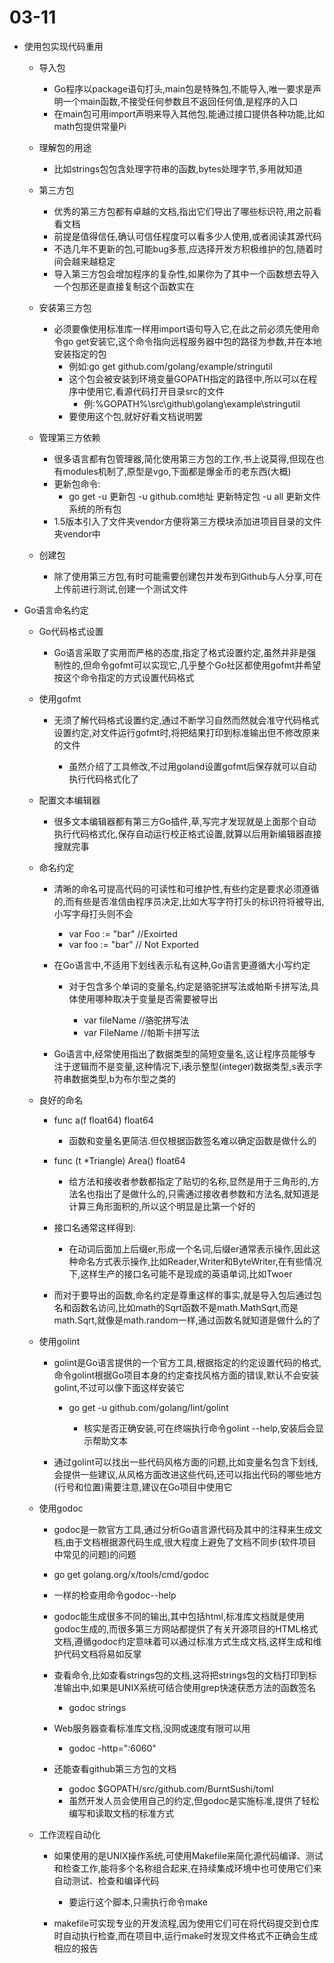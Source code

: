 # 03-11

*   使用包实现代码重用

    *   导入包

        *   Go程序以package语句打头,main包是特殊包,不能导入,唯一要求是声明一个main函数,不接受任何参数且不返回任何值,是程序的入口
        *   在main包可用import声明来导入其他包,能通过接口提供各种功能,比如math包提供常量Pi
    *   理解包的用途
        *   比如strings包包含处理字符串的函数,bytes处理字节,多用就知道
    *   第三方包
        *   优秀的第三方包都有卓越的文档,指出它们导出了哪些标识符,用之前看看文档
        *   前提是值得信任,确认可信任程度可以看多少人使用,或者阅读其源代码
        *   不选几年不更新的包,可能bug多惹,应选择开发方积极维护的包,随着时间会越来越稳定
        *   导入第三方包会增加程序的复杂性,如果你为了其中一个函数想去导入一个包那还是直接复制这个函数实在
    *   安装第三方包
        *   必须要像使用标准库一样用import语句导入它,在此之前必须先使用命令go get安装它,这个命令指向远程服务器中包的路径为参数,并在本地安装指定的包
            *   例如\:go get github.com/golang/example/stringutil
            *   这个包会被安装到环境变量GOPATH指定的路径中,所以可以在程序中使用它,看源代码打开目录src的文件
                *   例:%GOPATH%\src\github\golang\example\stringutil
            *   要使用这个包,就好好看文档说明罢
    *   管理第三方依赖
        *   很多语言都有包管理器,简化使用第三方包的工作,书上说莫得,但现在也有modules机制了,原型是vgo,下面都是爆金币的老东西(大概)
        *   更新包命令:
            *   go get -u 更新包  -u github.com地址 更新特定包  -u all 更新文件系统的所有包
        *   1.5版本引入了文件夹vendor方便将第三方模块添加进项目目录的文件夹vendor中
    *   创建包
        *   除了使用第三方包,有时可能需要创建包并发布到Github与人分享,可在上传前进行测试,创建一个测试文件
*   Go语言命名约定

    *   Go代码格式设置

        *   Go语言采取了实用而严格的态度,指定了格式设置约定,虽然并非是强制性的,但命令gofmt可以实现它,几乎整个Go社区都使用gofmt并希望按这个命令指定的方式设置代码格式
    *   使用gofmt

        *   无须了解代码格式设置约定,通过不断学习自然而然就会准守代码格式设置约定,对文件运行gofmt时,将把结果打印到标准输出但不修改原来的文件

            *   虽然介绍了工具修改,不过用goland设置gofmt后保存就可以自动执行代码格式化了
    *   配置文本编辑器

        *   很多文本编辑器都有第三方Go插件,草,写完才发现就是上面那个自动执行代码格式化,保存自动运行校正格式设置,就算以后用新编辑器直接搜就完事
    *   命名约定

        *   清晰的命名可提高代码的可读性和可维护性,有些约定是要求必须遵循的,而有些是否准信由程序员决定,比如大写字符打头的标识符将被导出,小写字母打头则不会

            *   var Foo := "bar" //Exoirted
            *   var foo := "bar" // Not Exported
        *   在Go语言中,不适用下划线表示私有这种,Go语言更遵循大小写约定

            *   对于包含多个单词的变量名,约定是骆驼拼写法或帕斯卡拼写法,具体使用哪种取决于变量是否需要被导出

                *   var fileName //骆驼拼写法
                *   var FileName //帕斯卡拼写法
        *   Go语言中,经常使用指出了数据类型的简短变量名,这让程序员能够专注于逻辑而不是变量,这种情况下,i表示整型(integer)数据类型,s表示字符串数据类型,b为布尔型之类的
    *   良好的命名

        *   func a(f float64) float64

            *   函数和变量名更简洁.但仅根据函数签名难以确定函数是做什么的
        *   func (t \*Triangle) Area() float64

            *   给方法和接收者参数都指定了贴切的名称,显然是用于三角形的,方法名也指出了是做什么的,只需通过接收者参数和方法名,就知道是计算三角形面积的,所以这个明显是比第一个好的
        *   接口名通常这样得到:

            *   在动词后面加上后缀er,形成一个名词,后缀er通常表示操作,因此这种命名方式表示操作,比如Reader,Writer和ByteWriter,在有些情况下,这样生产的接口名可能不是现成的英语单词,比如Twoer
        *   而对于要导出的函数,命名约定是尊重这样的事实,就是导入包后通过包名和函数名访问,比如math的Sqrt函数不是math.MathSqrt,而是math.Sqrt,就像是math.random一样,通过函数名就知道是做什么的了
    *   使用golint

        *   golint是Go语言提供的一个官方工具,根据指定的约定设置代码的格式,命令golint根据Go项目本身的约定查找风格方面的错误,默认不会安装golint,不过可以像下面这样安装它

            *   go  get -u github.com/golang/lint/golint

                *   核实是否正确安装,可在终端执行命令golint --help,安装后会显示帮助文本
        *   通过golint可以找出一些代码风格方面的问题,比如变量名包含下划线,会提供一些建议,从风格方面改进这些代码,还可以指出代码的哪些地方(行号和位置)需要注意,建议在Go项目中使用它
    *   使用godoc

        *   godoc是一款官方工具,通过分析Go语言源代码及其中的注释来生成文档,由于文档根据源代码生成,很大程度上避免了文档不同步(软件项目中常见的问题)的问题
        *   go get golang.org/x/tools/cmd/godoc
        *   一样的检查用命令godoc--help
        *   godoc能生成很多不同的输出,其中包括html,标准库文档就是使用godoc生成的,而很多第三方网站都提供了有关开源项目的HTML格式文档,遵循godoc约定意味着可以通过标准方式生成文档,这样生成和维护代码文档将易如反掌
        *   查看命令,比如查看strings包的文档,这将把strings包的文档打印到标准输出中,如果是UNIX系统可结合使用grep快速获悉方法的函数签名

            *   godoc strings
        *   Web服务器查看标准库文档,没网或速度有限可以用

            *   godoc -http=":6060"
        *   还能查看github第三方包的文档

            *   godoc \$GOPATH/src/github.com/BurntSushi/toml
            *   虽然开发人员会使用自己的约定,但godoc是实施标准,提供了轻松编写和读取文档的标准方式
    *   工作流程自动化

        *   如果使用的是UNIX操作系统,可使用Makefile来简化源代码编译、测试和检查工作,能将多个名称组合起来,在持续集成环境中也可使用它们来自动测试、检查和编译代码

            *   要运行这个脚本,只需执行命令make
        *   makefile可实现专业的开发流程,因为使用它们可在将代码提交到仓库时自动执行检查,而在项目中,运行make时发现文件格式不正确会生成相应的报告

